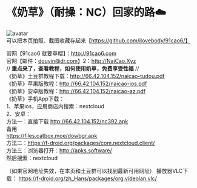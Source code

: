 # 《奶草》（耐操：NC）回家的路☁️

![avatar](http://66.42.104.152/logo.png)<br/>
可以把本页拍照、截图收藏存起来【https://github.com/ilovebody/91cao6/】

官网【91cao6 就要草榴】：http://91cao6.com<br />
官网【邮件：douyin@dr.com】2：http://NaiCao.Xyz<br />
// **重点来了，查看教程，如何使用奶草，免费享受性福** //
<br />
《奶草》土豆群教程下载：http://66.42.104.152/naicao-tudou.pdf<br />
《奶草》苹果版教程：http://66.42.104.152/naicao-ios.pdf<br />
《奶草》安卓版教程：http://66.42.104.152/naicao-az.pdf
<br />
《奶草》手机App下载：<br />
1、苹果ios，应用商店内搜索：nextcloud<br />
2、安卓：<br />
方法一：直接下载
http://66.42.104.152/nc392.apk<br />备用<br />
https://files.catbox.moe/dowbgr.apk<br />
方法二：https://f-droid.org/packages/com.nextcloud.client/<br />
方法三：浏览器打开：http://apks.software/<br />
然后搜索：nextcloud

（如果官网地址失效，在本页和土豆群可以找到最新可用网址）
播放器VLC下载：
https://f-droid.org/zh_Hans/packages/org.videolan.vlc/
